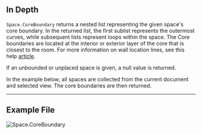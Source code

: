 ## In Depth
`Space.CoreBoundary` returns a nested list representing the given space's core boundary. In the returned list, the first sublist represents the outermost curves, while subsequent lists represent loops within the space. The Core boundaries are located at the interior or exterior layer of the core that is closest to the room. For more information on wall location lines, see this help [article](https://help.autodesk.com/view/RVT/2024/ENU/?guid=GUID-0BB62832-36DD-4E06-A9D4-EE98CE0FCF89).

If an unbounded or unplaced space is given, a null value is returned.

In the example below, all spaces are collected from the current document and selected view. The core boundaries are then returned.

___
## Example File

![Space.CoreBoundary](./Revit.Elements.Space.CoreBoundary_img.jpg)